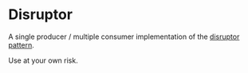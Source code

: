 # Disruptor

A single producer / multiple consumer implementation of 
the [disruptor pattern](https://lmax-exchange.github.io/disruptor/disruptor.html).

Use at your own risk.
